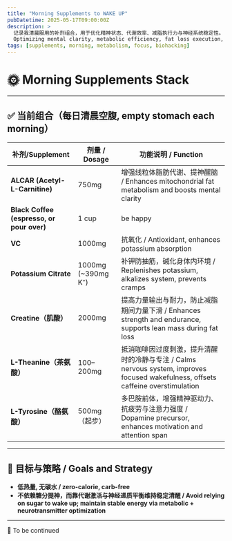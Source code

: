 ```yaml
---
title: "Morning Supplements to WAKE UP"
pubDatetime: 2025-05-17T09:00:00Z
description: >
  记录我清晨服用的补剂组合，用于优化精神状态、代谢效率、减脂执行力与神经系统稳定性。
  Optimizing mental clarity, metabolic efficiency, fat loss execution, and nervous system balance.
tags: [supplements, morning, metabolism, focus, biohacking]
---
```


# 🌞 Morning Supplements Stack

---

## ✅ 当前组合（每日清晨空腹, empty stomach each morning）

| 补剂/Supplement                  | 剂量 / Dosage       | 功能说明 / Function |
|----------------------------------|----------------------|----------------------|
| **ALCAR (Acetyl-L-Carnitine)**   | 750mg                | 增强线粒体脂肪代谢、提神醒脑 / Enhances mitochondrial fat metabolism and boosts mental clarity |
| **Black Coffee (espresso, or pour over)** | 1 cup       | be happy |
| **VC**                           | 1000mg               | 抗氧化 / Antioxidant, enhances potassium absorption |
| **Potassium Citrate**            | 1000mg (~390mg K⁺)   | 补钾防抽筋，碱化身体内环境 / Replenishes potassium, alkalizes system, prevents cramps |
| **Creatine（肌酸）**             | 2000mg               | 提高力量输出与耐力，防止减脂期间力量下滑 / Enhances strength and endurance, supports lean mass during fat loss |
| **L-Theanine（茶氨酸）**        | 100–200mg            | 抵消咖啡因过度刺激，提升清醒时的冷静与专注 / Calms nervous system, improves focused wakefulness, offsets caffeine overstimulation |
| **L-Tyrosine（酪氨酸）**        | 500mg（起步）         | 多巴胺前体，增强精神驱动力、抗疲劳与注意力强度 / Dopamine precursor, enhances motivation and attention span |

---

## 🧠 目标与策略 / Goals and Strategy

- **低热量, 无碳水 / zero-calorie, carb-free**
- **不依赖糖分提神，而靠代谢激活与神经递质平衡维持稳定清醒 / Avoid relying on sugar to wake up; maintain stable energy via metabolic + neurotransmitter optimization**

---

📘 To be continued
